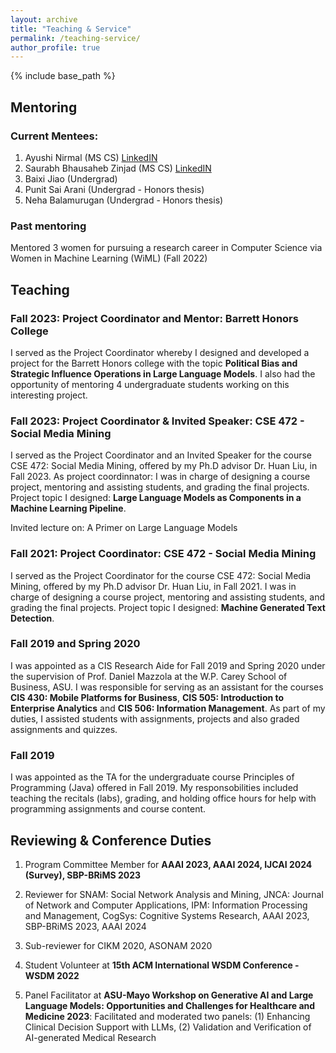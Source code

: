 ```yaml
---
layout: archive
title: "Teaching & Service"
permalink: /teaching-service/
author_profile: true
---
```


{% include base_path %}

## Mentoring

### Current Mentees:

1. Ayushi Nirmal (MS CS) [LinkedIN](https://www.linkedin.com/in/ayushi-nirmal/)
2. Saurabh Bhausaheb Zinjad (MS CS) [LinkedIN](https://www.linkedin.com/in/saurabhzinjad/)
3. Baixi Jiao (Undergrad)
4. Punit Sai Arani (Undergrad - Honors thesis)
5. Neha Balamurugan (Undergrad - Honors thesis)

### Past mentoring

Mentored 3 women for pursuing a research career in Computer Science via Women in Machine Learning (WiML) (Fall 2022)

## Teaching

### Fall 2023: Project Coordinator and Mentor: Barrett Honors College

I served as the Project Coordinator whereby I designed and developed a project for the Barrett Honors college with the topic **Political Bias and Strategic Influence Operations in Large Language Models**. I also had the opportunity of mentoring 4 undergraduate students working on this interesting project.

### Fall 2023: Project Coordinator & Invited Speaker: CSE 472 - Social Media Mining

I served as the Project Coordinator and an Invited Speaker for the course CSE 472: Social Media Mining, offered by my Ph.D advisor Dr. Huan Liu, in Fall 2023. 
As project coordinnator: I was in charge of designing a course project, mentoring and assisting students, and grading the final projects. Project topic I designed: **Large Language Models as Components in a Machine Learning Pipeline**. 

Invited lecture on:  A Primer on Large Language Models 


### Fall 2021: Project Coordinator: CSE 472 - Social Media Mining

I served as the Project Coordinator for the course CSE 472: Social Media Mining, offered by my Ph.D advisor Dr. Huan Liu, in Fall 2021. I was in charge of designing a course project, mentoring and assisting students, and grading the final projects. Project topic I designed: **Machine Generated Text Detection**. 



### Fall 2019 and Spring 2020

I was appointed as a CIS Research Aide for Fall 2019 and Spring 2020 under the supervision of Prof. Daniel Mazzola at the W.P. Carey School of Business, ASU. I was responsible for serving as an assistant for the courses **CIS 430: Mobile Platforms for Business**, **CIS 505: Introduction to Enterprise Analytics** and **CIS 506: Information Management**. As part of my duties, I assisted students with assignments, projects and also graded assignments and quizzes. 

### Fall 2019

I was appointed as the TA for the undergraduate course Principles of Programming (Java) offered in Fall 2019. My responsobilities included teaching the recitals (labs), grading, and holding office hours for help with programming assignments and course content. 

## Reviewing & Conference Duties


1. Program Committee Member for **AAAI 2023, AAAI 2024, IJCAI 2024 (Survey), SBP-BRiMS 2023**


2. Reviewer for SNAM: Social Network Analysis and Mining, JNCA: Journal of Network and Computer Applications, IPM: Information Processing and Management, CogSys: Cognitive Systems Research, AAAI 2023, SBP-BRiMS 2023, AAAI 2024

3. Sub-reviewer for CIKM 2020, ASONAM 2020

4. Student Volunteer at **15th ACM International WSDM Conference - WSDM 2022**

5. Panel Facilitator at **ASU-Mayo Workshop on Generative AI and Large Language Models: Opportunities and Challenges for Healthcare and Medicine 2023**: Facilitated and moderated two panels: (1) Enhancing Clinical Decision Support with LLMs, (2) Validation and Verification of AI-generated Medical Research


<!-- {% if author.googlescholar %}
  You can also find my articles on <u><a href="{{author.googlescholar}}">my Google Scholar profile</a>.</u>
{% endif %} -->

<!-- {% include base_path %}

{% for post in site.teaching reversed %}
  {% include archive-single.html %}
{% endfor %} -->
